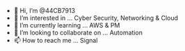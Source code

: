 - 👋 Hi, I’m @44CB7913
- 👀 I’m interested in ... Cyber Security, Networking & Cloud
- 🌱 I’m currently learning ... AWS & PM
- 💞️ I’m looking to collaborate on ... Automation
- 📫 How to reach me ... Signal

<!---
44CB7913/44CB7913 is a ✨ special ✨ repository because its `README.md` (this file) appears on your GitHub profile.
You can click the Preview link to take a look at your changes.
--->
